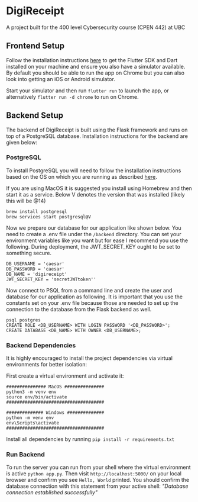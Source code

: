 # DigiReceipt
A project built for the 400 level Cybersecurity course (CPEN 442) at UBC

## Frontend Setup
Follow the installation instructions [here](https://flutter.dev/?gad_source=1&gclid=Cj0KCQjw2a6wBhCVARIsABPeH1vYbEcEqSg32x7elmsDfcpha2lXGbhK-wa9UCYa9u3dh7X8fG5hbQ0aApkFEALw_wcB&gclsrc=aw.ds) to get the Flutter SDK and Dart installed on your machine and ensure you also have a simulator available. By default you should be able to run the app on Chrome but you can also look into getting an iOS or Android simulator.

Start your simulator and then run `flutter run` to launch the app, or alternatively `flutter run -d chrome` to run on Chrome.

## Backend Setup
The backend of DigiReceipt is built using the Flask framework and runs on top of a PostgreSQL database. Installation instructions for the backend are given below:

### PostgreSQL
To install PostgreSQL you will need to follow the installation instructions based on the OS on which you are running as described [here](https://www.postgresql.org/download/).

If you are using MacOS it is suggested you install using Homebrew and then start it as a service. Below V denotes the version that was installed (likely this will be @14)

```
brew install postgresql
brew services start postgresql@V
```

Now we prepare our database for our application like shown below. You need to create a .env file under the `/backend` directory. You can set your environment variables like you want but for ease I recommend you use the following. During deployment, the JWT_SECRET_KEY ought to be set to something secure.

```
DB_USERNAME = 'caesar'
DB_PASSWORD = 'caesar'
DB_NAME = 'digireceipt'
JWT_SECRET_KEY = 'secretJWTtoken''
```

Now connect to PSQL from a command line and create the user and database for our application as following. It is important that you use the constants set on your .env file because those are needed to set up the connection to the database from the Flask backend as well.

```
psql postgres
CREATE ROLE <DB_USERNAME> WITH LOGIN PASSWORD '<DB_PASSWORD>';
CREATE DATABASE <DB_NAME> WITH OWNER <DB_USERNAME>;
```

### Backend Dependencies
It is highly encouraged to install the project dependencies via virtual environments for better isolation:

First create a virtual environment and activate it:

```
############### MacOS ###############
python3 -m venv env
source env/bin/activate
#####################################

############## Windows ##############
python -m venv env
env\Scripts\activate
#####################################
```

Install all dependencies by running `pip install -r requirements.txt`

### Run Backend
To run the server you can run from your shell where the virtual environment is active `python app.py`. Then visit `http://localhost:5000/` on your local browser and confirm you see `Hello, World` printed.
You should confirm the database connection with this statement from your active shell: *"Database connection established successfully"*
